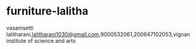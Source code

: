 # furniture-lalitha
vasamsetti lalitharani,lalitharani1030@gmail.com,9000532061,200647102053,vignan institute of science and arts
